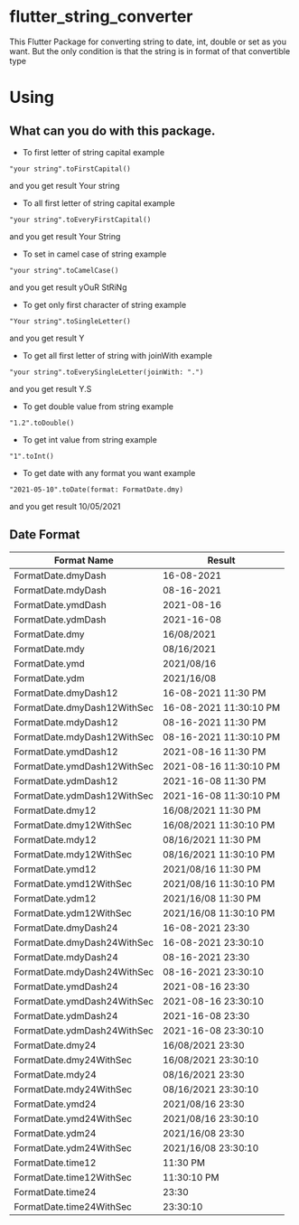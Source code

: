 # flutter_string_converter

This Flutter Package for converting string to date, int, double or set as you want. But the only condition is that the string is in format of that convertible type

# Using
## What can you do with this package.

- To first letter of string capital example
 ``` 
 "your string".toFirstCapital() 
 ```
and you get result Your string
- To all first letter of string capital example
 ``` 
 "your string".toEveryFirstCapital() 
 ```
and you get result Your String
- To set in camel case of string example
 ``` 
 "your string".toCamelCase() 
 ```
and you get result yOuR StRiNg
- To get only first character of string example
 ``` 
 "Your string".toSingleLetter() 
 ```
and you get result Y
- To get all first letter of string with joinWith example
 ``` 
 "your string".toEverySingleLetter(joinWith: ".") 
 ```
and you get result Y.S
- To get double value from string example
 ``` 
 "1.2".toDouble() 
 ```
- To get int value from string example
 ``` 
 "1".toInt() 
 ```
- To get date with any format you want example
 ``` 
 "2021-05-10".toDate(format: FormatDate.dmy) 
 ```
and you get result 10/05/2021

## Date Format

| Format Name | Result |
| --- | --- |
| FormatDate.dmyDash | 16-08-2021 |
| FormatDate.mdyDash | 08-16-2021 |
| FormatDate.ymdDash | 2021-08-16 |
| FormatDate.ydmDash | 2021-16-08 |
| FormatDate.dmy | 16/08/2021 |
| FormatDate.mdy | 08/16/2021 |
| FormatDate.ymd | 2021/08/16 |
| FormatDate.ydm | 2021/16/08 |
| FormatDate.dmyDash12 | 16-08-2021 11:30 PM |
| FormatDate.dmyDash12WithSec | 16-08-2021 11:30:10 PM |
| FormatDate.mdyDash12 | 08-16-2021 11:30 PM|
| FormatDate.mdyDash12WithSec | 08-16-2021 11:30:10 PM|
| FormatDate.ymdDash12 | 2021-08-16 11:30 PM|
| FormatDate.ymdDash12WithSec | 2021-08-16 11:30:10 PM|
| FormatDate.ydmDash12 | 2021-16-08 11:30 PM|
| FormatDate.ydmDash12WithSec | 2021-16-08 11:30:10 PM|
| FormatDate.dmy12 | 16/08/2021 11:30 PM|
| FormatDate.dmy12WithSec | 16/08/2021 11:30:10 PM|
| FormatDate.mdy12 | 08/16/2021 11:30 PM |
| FormatDate.mdy12WithSec | 08/16/2021 11:30:10 PM |
| FormatDate.ymd12 | 2021/08/16 11:30 PM|
| FormatDate.ymd12WithSec | 2021/08/16 11:30:10 PM |
| FormatDate.ydm12 | 2021/16/08 11:30 PM |
| FormatDate.ydm12WithSec | 2021/16/08 11:30:10 PM |
| FormatDate.dmyDash24 | 16-08-2021 23:30 |
| FormatDate.dmyDash24WithSec | 16-08-2021 23:30:10 |
| FormatDate.mdyDash24 | 08-16-2021 23:30 |
| FormatDate.mdyDash24WithSec | 08-16-2021 23:30:10 |
| FormatDate.ymdDash24 | 2021-08-16 23:30 |
| FormatDate.ymdDash24WithSec | 2021-08-16 23:30:10 |
| FormatDate.ydmDash24 | 2021-16-08 23:30 |
| FormatDate.ydmDash24WithSec | 2021-16-08 23:30:10 |
| FormatDate.dmy24 | 16/08/2021 23:30 |
| FormatDate.dmy24WithSec | 16/08/2021 23:30:10 |
| FormatDate.mdy24 | 08/16/2021 23:30 |
| FormatDate.mdy24WithSec | 08/16/2021 23:30:10 |
| FormatDate.ymd24 | 2021/08/16 23:30 |
| FormatDate.ymd24WithSec | 2021/08/16 23:30:10 |
| FormatDate.ydm24 | 2021/16/08 23:30 |
| FormatDate.ydm24WithSec | 2021/16/08 23:30:10 |
| FormatDate.time12 | 11:30 PM |
| FormatDate.time12WithSec | 11:30:10 PM |
| FormatDate.time24 | 23:30 |
| FormatDate.time24WithSec | 23:30:10 |

